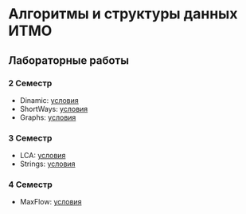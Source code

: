 # Алгоритмы и структуры данных ИТМО

## Лабораторные работы

### 2 Семестр

- Dinamic: [условия](Dinamic/problems.pdf)
- ShortWays: [условия](ShortWays/problems.pdf)
- Graphs:  [условия](Graphs/problems.pdf)

### 3 Семестр

- LCA: [условия](LCA/problems.pdf)
- Strings: [условия](Strings/problems.pdf)

### 4 Семестр

- MaxFlow: [условия](MaxFlow/problems.pdf)       
